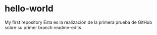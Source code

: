 # hello-world
My first repository
Esta es la realización de la primera prueba de GitHub sobre su primer branch readme-edits
